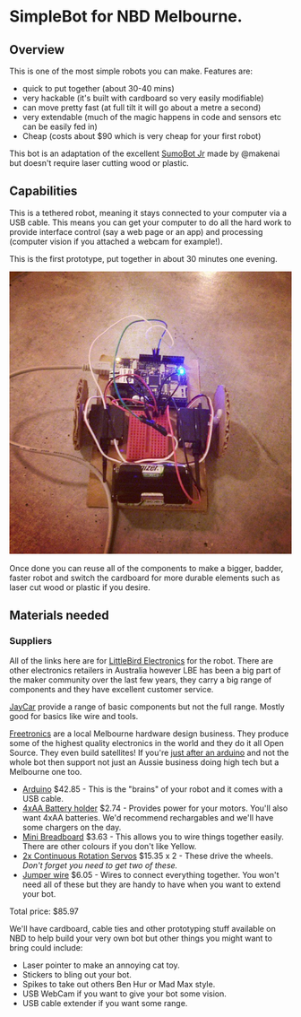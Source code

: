 # SimpleBot for NBD Melbourne.

## Overview

This is one of the most simple robots you can make. Features are:

* quick to put together (about 30-40 mins)
* very hackable (it's built with cardboard so very easily modifiable) 
* can move pretty fast (at full tilt it will go about a metre a second)
* very extendable (much of the magic happens in code and sensors etc can be easily fed in)
* Cheap (costs about $90 which is very cheap for your first robot)

This bot is an adaptation of the excellent [SumoBot Jr](https://github.com/makenai/sumobot-jr/) made by @makenai but doesn't require laser cutting wood or plastic.

## Capabilities

This is a tethered robot, meaning it stays connected to your computer via a USB cable. This means you can get your computer to do all the hard work to provide interface control (say a web page or an app) and processing (computer vision if you attached a webcam for example!).

This is the first prototype, put together in about 30 minutes one evening.

![SimpleBot](img/simplebot-proto.jpg)

Once done you can reuse all of the components to make a bigger, badder, faster robot and switch the cardboard for more durable elements such as laser cut wood or plastic if you desire.

## Materials needed

### Suppliers

All of the links here are for [LittleBird Electronics](http://littlebirdelectronics.com) for the robot. There are other electronics retailers in Australia however LBE has been a big part of the maker community over the last few years, they carry a big range of components and they have excellent customer service.

[JayCar](http://www.jaycar.com.au) provide a range of basic components but not the full range. Mostly good for basics like wire and tools.

[Freetronics](http://www.freetronics.com) are a local Melbourne hardware design business. They produce some of the highest quality electronics in the world and they do it all Open Source. They even build satellites! If you're [just after an arduino](http://www.freetronics.com/collections/arduino/products/eleven#.UjuVQxIW3S0) and not the whole bot then support not just an Aussie business doing high tech but a Melbourne one too.


* [Arduino](http://littlebirdelectronics.com/products/eleven-100-arduino-uno-compatible) $42.85 - This is the "brains" of your robot and it comes with a USB cable.
* [4xAA Battery holder](http://littlebirdelectronics.com/products/battery-holder-4xaa-cube) $2.74 - Provides power for your motors. You'll also want 4xAA batteries. We'd recommend rechargables and we'll have some chargers on the day.
* [Mini Breadboard](http://littlebirdelectronics.com/products/breadboard-mini-self-adhesive-yellow) $3.63 - This allows you to wire things together easily. There are other colours if you don't like Yellow.
* [2x Continuous Rotation Servos](http://littlebirdelectronics.com/products/servo-medium-full-rotation) $15.35 x 2 - These drive the wheels. *Don't forget you need to get two of these.*
* [Jumper wire](http://littlebirdelectronics.com/products/jumper-wires-standard-7-m-m-pack-of-30) $6.05 - Wires to connect everything together. You won't need all of these but they are handy to have when you want to extend your bot.

Total price: $85.97

We'll have cardboard, cable ties and other prototyping stuff available on NBD to help build your very own bot but other things you might want to bring could include:

* Laser pointer to make an annoying cat toy.
* Stickers to bling out your bot.
* Spikes to take out others Ben Hur or Mad Max style.
* USB WebCam if you want to give your bot some vision.
* USB cable extender if you want some range.